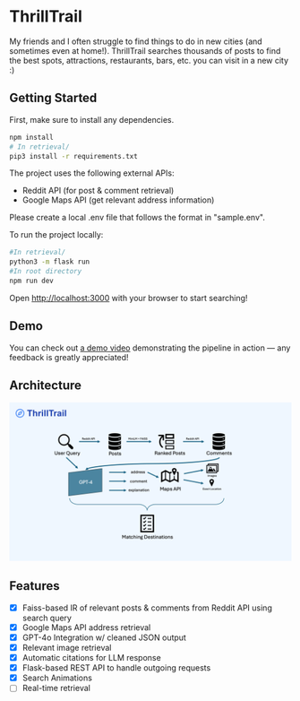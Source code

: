 # ThrillTrail

My friends and I often struggle to find things to do in new cities (and sometimes even at home!). ThrillTrail searches thousands of posts to find the best spots, attractions, restaurants, bars, etc. you can visit in a new city :)

## Getting Started

First, make sure to install any dependencies.

```bash
npm install
# In retrieval/
pip3 install -r requirements.txt
```

The project uses the following external APIs:
- Reddit API (for post & comment retrieval)
- Google Maps API (get relevant address information)

Please create a local .env file that follows the format in "sample.env".

To run the project locally:
```bash
#In retrieval/
python3 -m flask run
#In root directory
npm run dev
```

Open [http://localhost:3000](http://localhost:3000) with your browser to start searching!

## Demo

You can check out [a demo video](https://youtu.be/GuFV0r49SS8) demonstrating the pipeline in action — any feedback is greatly appreciated!

## Architecture

![architecture](architecture.png "ThrillTrail's architecture")

## Features

- [x] Faiss-based IR of relevant posts & comments from Reddit API using search query
- [x] Google Maps API address retrieval
- [x] GPT-4o Integration w/ cleaned JSON output
- [x] Relevant image retrieval
- [x] Automatic citations for LLM response
- [x] Flask-based REST API to handle outgoing requests
- [x] Search Animations
- [ ] Real-time retrieval
